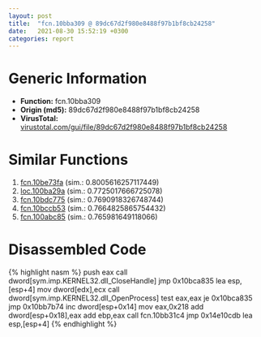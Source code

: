```yaml
---
layout: post
title:  "fcn.10bba309 @ 89dc67d2f980e8488f97b1bf8cb24258"
date:   2021-08-30 15:52:19 +0300
categories: report
---
```


# Generic Information
- **Function:** fcn.10bba309
- **Origin (md5):** 89dc67d2f980e8488f97b1bf8cb24258
- **VirusTotal:** [virustotal.com/gui/file/89dc67d2f980e8488f97b1bf8cb24258][virustotal_ref]



# Similar Functions

1. [fcn.10be73fa][similar_1_ref] (sim.: 0.8005616257117449)
2. [loc.100ba29a][similar_2_ref] (sim.: 0.7725017666725078)
3. [fcn.10bdc775][similar_3_ref] (sim.: 0.7690918326748744)
4. [fcn.10bccb53][similar_4_ref] (sim.: 0.7664825865754432)
5. [fcn.100abc85][similar_5_ref] (sim.: 0.765981649118066)


# Disassembled Code

{% highlight nasm %}
push eax
call dword[sym.imp.KERNEL32.dll_CloseHandle]
jmp 0x10bca835
lea esp,[esp+4]
mov dword[edx],ecx
call dword[sym.imp.KERNEL32.dll_OpenProcess]
test eax,eax
je 0x10bca835
jmp 0x10bb7b74
inc dword[esp+0x14]
mov eax,0x218
add dword[esp+0x18],eax
add ebp,eax
call fcn.10bb31c4
jmp 0x14e10cdb
lea esp,[esp+4]
{% endhighlight %}


[similar_1_ref]: /report/fcn.10be73fa@89dc67d2f980e8488f97b1bf8cb24258
[similar_2_ref]: /report/loc.100ba29a@89dc67d2f980e8488f97b1bf8cb24258
[similar_3_ref]: /report/fcn.10bdc775@89dc67d2f980e8488f97b1bf8cb24258
[similar_4_ref]: /report/fcn.10bccb53@89dc67d2f980e8488f97b1bf8cb24258
[similar_5_ref]: /report/fcn.100abc85@89dc67d2f980e8488f97b1bf8cb24258
[virustotal_ref]: https://www.virustotal.com/gui/file/89dc67d2f980e8488f97b1bf8cb24258